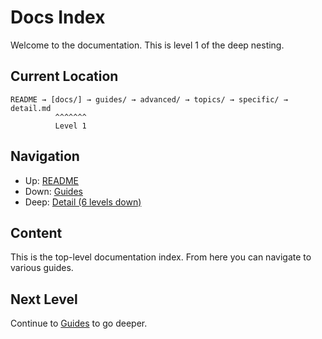 # Docs Index

Welcome to the documentation. This is level 1 of the deep nesting.

## Current Location

```
README → [docs/] → guides/ → advanced/ → topics/ → specific/ → detail.md
          ^^^^^^^
          Level 1
```

## Navigation

- Up: [README](../README.md)
- Down: [Guides](./guides/index.md)
- Deep: [Detail (6 levels down)](./guides/advanced/topics/specific/detail.md)

## Content

This is the top-level documentation index. From here you can navigate to various guides.

## Next Level

Continue to [Guides](./guides/index.md) to go deeper.
